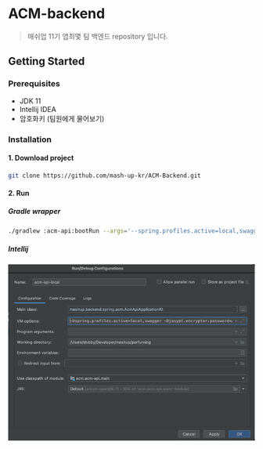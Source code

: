 # ACM-backend
> 매쉬업 11기 앱최몇 팀 백엔드 repository 입니다. 

## Getting Started

### Prerequisites
- JDK 11
- Intellij IDEA
- 암호화키 (팀원에게 물어보기)

### Installation

#### 1. Download project
```bash
git clone https://github.com/mash-up-kr/ACM-Backend.git
```

#### 2. Run
##### Gradle wrapper
```bash
./gradlew :acm-api:bootRun --args='--spring.profiles.active=local,swagger --jasypt.encryptor.password={암호화키}'
```
##### Intellij
![intellij_run_configuration](./docs/intellij_run_configuration.png)
